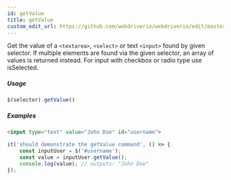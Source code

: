 ```yaml
---
id: getValue
title: getValue
custom_edit_url: https://github.com/webdriverio/webdriverio/edit/master/packages/webdriverio/src/commands/element/getValue.js
---
```


Get the value of a `<textarea>`, `<select>` or text `<input>` found by given selector.
If multiple elements are found via the given selector, an array of values is returned instead.
For input with checkbox or radio type use isSelected.

##### Usage

```js
$(selector).getValue()
```

##### Examples

```html index.html
<input type="text" value="John Doe" id="username">
```

```js getValue.js
it('should demonstrate the getValue command', () => {
    const inputUser = $('#username');
    const value = inputUser.getValue();
    console.log(value); // outputs: "John Doe"
});
```

